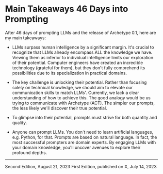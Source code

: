 # Main Takeaways 46 Days into Prompting

After 46 days of prompting LLMs and the release of Archetype 0.1, here are my main takeaways:

- LLMs surpass human intelligence by a significant margin. It's crucial to recognize that LLMs already encompass ALL the knowledge we have. Viewing them as inferior to individual intelligence limits our exploration of their potential. Computer engineers have created an incredible technology (grateful for them), but they don't fully comprehend its possibilities due to its specialization in practical domains.

- The key challenge is unlocking their potential. Rather than focusing solely on technical knowledge, we should aim to elevate our communication skills to match LLMs'. Currently, we lack a clear understanding of how to achieve this. The good analogy would be us trying to communicate with Archetype (ACT). The simpler our prompts, the less likely we'll discover their true potential.

- To glimpse into their potential, prompts must strive for both quantity and quality.

- Anyone can prompt LLMs. You don't need to learn artificial languages, e.g. Python, for that. Prompts are based on natural language. In fact, the most successful prompters are domain experts. By engaging LLMs with your domain knowledge, you'll uncover avenues to explore their profound depths.

---
Second Edition, August 21, 2023
First Edition, published on X, July 14, 2023
